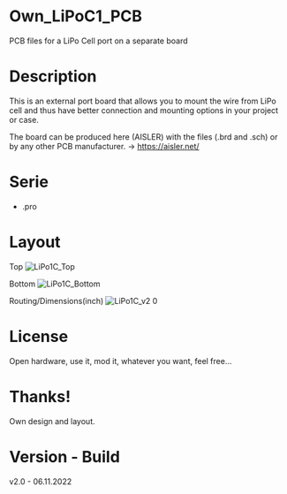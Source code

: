 # Own_LiPoC1_PCB

PCB files for a LiPo Cell port on a separate board 

# Description

This is an external port board that allows you to mount the wire from LiPo cell and thus have better connection and mounting options in your project or case.

The board can be produced here (AISLER) with the files (.brd and .sch) or by any other PCB manufacturer. -> https://aisler.net/

# Serie

- .pro

# Layout

Top
![LiPo1C_Top](https://user-images.githubusercontent.com/88975406/204136453-c7727b5e-b2c6-422d-9eb1-955dbfe0c764.png)

Bottom
![LiPo1C_Bottom](https://user-images.githubusercontent.com/88975406/204136464-2b0c9f7b-1f4a-4b89-a4f8-5f0ef59c7d0a.png)

Routing/Dimensions(inch)
![LiPo1C_v2 0](https://user-images.githubusercontent.com/88975406/204136492-70ccf65d-b0dc-43eb-b3ae-c3ad64a0e4a3.png)

# License

Open hardware, use it, mod it, whatever you want, feel free...

# Thanks!

Own design and layout.

# Version - Build

v2.0 - 06.11.2022
